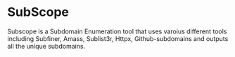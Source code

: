 # SubScope
Subscope is a Subdomain Enumeration tool that uses varoius different tools including Subfiner, Amass, Sublist3r, Httpx, Github-subdomains and outputs all the unique subdomains.
